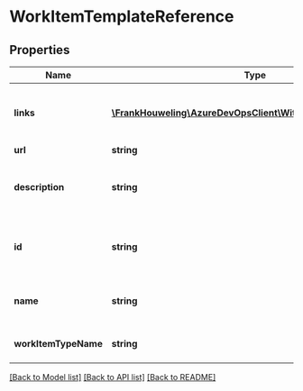 # WorkItemTemplateReference

## Properties
Name | Type | Description | Notes
------------ | ------------- | ------------- | -------------
**links** | [**\FrankHouweling\AzureDevOpsClient\Wit\Model\ReferenceLinks**](ReferenceLinks.md) | Link references to related REST resources. | [optional] 
**url** | **string** |  | [optional] 
**description** | **string** | The description of the work item template. | [optional] 
**id** | **string** | The identifier of the work item template. | [optional] 
**name** | **string** | The name of the work item template. | [optional] 
**workItemTypeName** | **string** | The name of the work item type. | [optional] 

[[Back to Model list]](../README.md#documentation-for-models) [[Back to API list]](../README.md#documentation-for-api-endpoints) [[Back to README]](../README.md)


